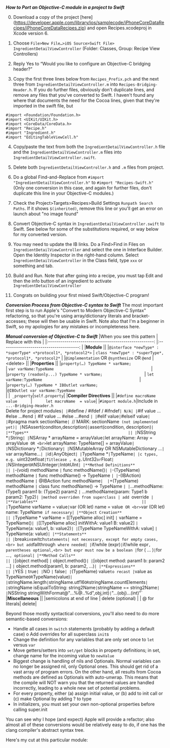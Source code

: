 ***How to Port an Objective-C module in a project to Swift***

0)	Download a copy of the project [here] (https://developer.apple.com/library/ios/samplecode/iPhoneCoreDataRecipes/iPhoneCoreDataRecipes.zip) and open Recipes.xcodeproj in Xcode version 6.

1)	Choose `File>New File…>iOS Source>Swift File> IngredientDetailViewController` (Folder: Classes, Group: Recipe View Controllers)

2)	Reply Yes to “Would you like to configure an Objective-C bridging header?”

3)	Copy the first three lines below from `Recipes_Prefix.pch`  and the next three from `IngredientDetailViewController.m` into `Recipes-Bridging-Header.h`. If you do further files, obviously don't duplicate lines, and remove any files that you've converted to Swift. I haven't found any where that documents the need for the Cocoa lines, given that they're imported in the swift file, but 
````
#import <Foundation/Foundation.h>
#import <UIKit/UIKit.h>
#import <CoreData/CoreData.h>
#import "Recipe.h"
#import "Ingredient.h"
#import "EditingTableViewCell.h"
````

4) Copy/paste the text from both the `IngredientDetailViewController.h` file and the `IngredientDetailViewController.m` files into `IngredientDetailViewController.swift`. 

5) Delete both `IngredientDetailViewController.h` and `.m` files from project.

6) Do a global Find-and-Replace from `#import "IngredientDetailViewController.h"` to `#import "Recipes-Swift.h"` (Only one conversion in this case, and again for further files, don't duplicate this line in your Objective-C modules.)

7) Check the Project>Targets>Recipes>Build Settings `Runpath Search Paths`. If it shows `$(inherited)`, remove this line or you'll get an error on launch about "no image found"

8) Convert Objective-C syntax in `IngredientDetailViewController.swift` to Swift. See below for some of the substitutions required, or way below for my converted version.

9) You may need to update the IB links. Do a Find>Find in Files on `IngredientDetailViewController` and select the one in Interface Builder. Open the Identity Inspector in the right-hand column. Select `IngredientDetailViewController` in the Class field, type `xxx` or something and tab.

10) Build and Run. Note that after going into a recipe, you must tap Edit and then the info button of an ingredient to activate `IngredientDetailViewController`

12) Congrats on building your first mixed Swift/Objective-C program!

***Conversion Process from Objective-C syntax to Swift***
The most important first step is to run Apple's "Convert to Modern Objective-C Syntax" refactoring, so that you're using array/dictionary literals and bracket-accesses; these will then be usable in Swift. Note also that I'm a beginner in Swift, so my apologies for any mistakes or incompleteness here.

***Manual conversion of Objective-C to Swift***
|When you see this pattern | Replace with this |
|:----------------------------------------------------:   |:--------------------------------------: |
|**Module**                                             ||
|`@interface *newType* : *superType* <*protocol1*, *protocol2*>`   | `class *newType* : *superType*, *protocol1*, *protocol2*` |
|`@implementation` OR `@synthesize` OR `@end` | \<delete\> ||
|**Properties**                                             ||
|`property(…) TypeName * varName; 	                          ` | `var varName:TypeName                                           `|
|`property (readonly...) TypeName * varName; 	              ` | `let varName:TypeName                                           `|
|`property(…) TypeName * IBOutlet varName; 	                   `|`@IBOutlet var varName:TypeName                                           `|
|` _property`|`self.property`|
|**Compiler Directives**                                          ||
|`#define macroName value 	   `|`    	let macroName  = value`|
|`#import module.h`|Include in `...-Bridging-Header.h` <br> Delete for project modules`|
|`#define / #ifdef / #ifndef`| N/A|
|`#if value ... #else ...#end  	   `|` #if value ... #else ...#end `|
|`#elif value`|`#elseif value`|
|`#pragma mark sectionName`| `// MARK: sectionName` (not implemented yet)|
|`NSAssert(conditon,description)`|`assert(condition, description)`|
|**Types**                                            ||
|`NSString *`|`String`|
|`NSArray * arrayName = arrayValue`|`let arrayName: Array<TypeName> = arrayValue` OR <br>`let arrayName: TypeName[] = arrayValue`|
|`NSDictionary *`|`Dictionary`|
|`NSMutableArray OR NSMutableDictionary ...`|` var arrayName...`|
|`id` | `AnyObject`|
|`TypeName *`|`TypeName`|
|c types, e.g. `uint32` OR `float` |Titlecase , e.g. `UInt32` or `Float`|
|`NSInteger` OR `NSUInteger`|`Int` OR `UInt`|
|**Method Definitions**                                              ||
|`-(void) methodName  	   `|`    	func methodName()`|
|`-(TypeName) methodName 	   `|`    	func methodName() -> TypeName `|
|`-(IBAction) methodName 	   `|`   	@IBAction func methodName`| 
|`+(TypeName) methodName 	   `|`    	class func methodName() -> TypeName `|
|`...methodName: (Type1) param1 b: (Type2) param2  `|`   ...methodName(param: Type1  b param2: Typ2)`|
|method overriden from superclass | add `override` |
|**Variables**                                              ||
|`TypeName varName = value`|`var (OR let) name = value` OR <br>`var (OR let) name: TypeName` if necessary|
|**Object Creation**                                            ||
|`TypeName * varName = [[TypeName alloc] init]    `|`   varName = TypeName()`|
|`[[TypeName alloc] initWithA:  value1 B: value2]    `|`    TypeName(a: value1, b: value2)`|
|`[TypeName TypeNameWithA: value]    `|`    TypeName(a: value)`|
|**Statements**                                            ||
|`break` in `switch` statements| not necessary, except for empty cases,<br> but add `fallthrough` where needed|
|`if/while (expr)` | `if/while expr`, parentheses optional,<br> but expr must now be a boolean
|`for ( ... )` | `for ...`, optional|
|**Method Calls**                                            ||
|`[object method]    `|`    object.method()`|
|`[object method: param1 b: param2 …]    `|`    object.method(param1, b: param2, …)`|
|**Expressions**                                            ||
|`YES   `|`    true`|
|`NO   `|`    false`|
|`(TypeName) value` to recast | `value as TypeName` OR `TypeName(value)`|
|`stringName.length`|`stringName.utf16` OR `stringName.countElements`|
|`stringName isEqualToString: string2Name`|`stringName == string2Name`|
|`NSString stringWithFormat@"...%@..%d",obj,int)`|`"...\(obj)...\(int)"`
|**Miscellaneous** ||
|semicolons at end of line | delete (optional) |
| @ for literals| delete|

Beyond those mostly syntactical conversions, you'll also need to do more semantic-based conversions:

* Handle all cases in `switch` statements (probably by adding a default case) 
o Add overrides for all superclass `init`s
* Change the definition for any variables that are only set once to `let` versus `var`
* Move getters/setters into `set/get` blocks in property definitions; in set, change name for the incoming value to `newValue`
* Biggest change is handling of nils and Optionals. Normal variables can no longer be assigned nil, only Optional ones. This should get rid of a vast array of program errors. On the other hand, all results from Cocoa methods are defined as Optionals with auto-unwrap. This means that the compile will NOT warn you that the returned values are handled incorrectly, leading to a whole new set of potential problems.
* For every property, either (a) assign initial value, or (b) add to init call or (c) make Optional by adding ? to type
* In initializers, you must set your own non-optional properties before calling super.init


You can see why I hope (and expect) Apple will provide a refactor; also almost all of these conversions would be relatively easy to do, if one has the clang compiler's abstract syntax tree.

Here's my cut at this particular module:

````

`````
